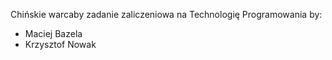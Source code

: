 Chińskie warcaby
zadanie zaliczeniowa na Technologię Programowania by:
- Maciej Bazela
- Krzysztof Nowak
